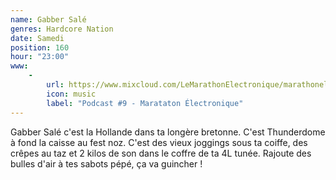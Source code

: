 ```yaml
---
name: Gabber Salé
genres: Hardcore Nation
date: Samedi
position: 160
hour: "23:00"
www:
    -
        url: https://www.mixcloud.com/LeMarathonElectronique/marathonelectronique-podcast-09-par-gabber-sal%C3%A9-la-mangouste/
        icon: music
        label: "Podcast #9 - Marataton Électronique"
---
```

Gabber Salé c'est la Hollande dans ta longère bretonne. C'est Thunderdome à fond la caisse au fest noz. C'est des vieux joggings sous ta coiffe, des crêpes au taz et 2 kilos de son dans le coffre de ta 4L tunée. Rajoute des bulles d'air à tes sabots pépé, ça va guincher !
